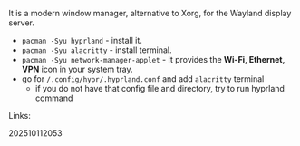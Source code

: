 It is a modern window manager, alternative to Xorg, for the Wayland display server.

- `pacman -Syu hyprland` - install it.
- `pacman -Syu alacritty` - install terminal.
- `pacman -Syu network-manager-applet` - It provides the **Wi-Fi, Ethernet, VPN** icon in your system tray.
- go for `/.config/hypr/.hyprland.conf` and add `alacritty` terminal 
	- if you do not have that config file and directory, try to run hyprland command





Links:

202510112053


